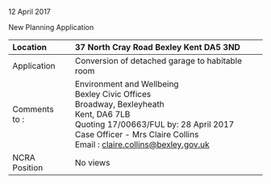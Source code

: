 12 April 2017

New Planning Application

| Location          | 37 North Cray Road Bexley Kent DA5 3ND                                                                                                                                                                                                                          |
| :---------------- | :-------------------------------------------------------------------------------------------------------------------------------------------------------------------------------------------------------------------------------------------------------------- |
| Application       | Conversion of detached garage to habitable room                                                                                                                                                                                                                 |
| Comments <br>to : | Environment and Wellbeing <br>Bexley Civic Offices <br>Broadway, Bexleyheath <br>Kent, DA6 7LB <br>Quoting 17/00663/FUL by: 28 April 2017 <br>Case Officer - Mrs Claire Collins <br>Email : [claire.collins@bexley.gov.uk](mailto:claire.collins@bexley.gov.uk) |
| NCRA Position     | No views                                                                                                                                                                                                                                                        |
